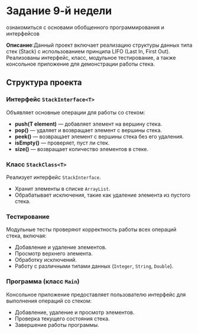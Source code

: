 # Задание 9-й недели
ознакомиться с основами обобщенного программирования и интерфейсов

**Описание**:Данный проект включает реализацию структуры данных типа стек (Stack) с использованием принципа LIFO (Last In, First Out). Реализованы интерфейс, класс, модульное тестирование, а также консольное приложение для демонстрации работы стека.  

## Структура проекта  

### Интерфейс `StackInterface<T>`  
Объявляет основные операции для работы со стеком:  
- **push(T element)** — добавляет элемент на вершину стека.  
- **pop()** — удаляет и возвращает элемент с вершины стека.  
- **peek()** — возвращает элемент с вершины стека без его удаления.  
- **isEmpty()** — проверяет, пуст ли стек.  
- **size()** — возвращает количество элементов в стеке.  

### Класс `StackClass<T>`  
Реализует интерфейс `StackInterface`.  
- Хранит элементы в списке `ArrayList`.  
- Обрабатывает исключения, такие как удаление элемента из пустого стека.  

### Тестирование  
Модульные тесты проверяют корректность работы всех операций стека, включая:  
- Добавление и удаление элементов.  
- Просмотр верхнего элемента.  
- Обработку исключений.  
- Работу с различными типами данных (`Integer`, `String`, `Double`).  

### Программа (класс `Main`)  
Консольное приложение предоставляет пользователю интерфейс для выполнения операций со стеком:  
- Добавление, удаление и просмотр элементов.  
- Проверка текущего состояния стека.  
- Завершение работы программы.  
